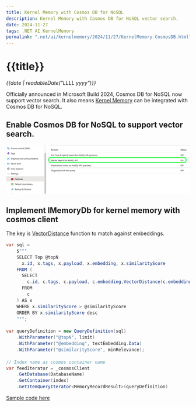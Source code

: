 ```yaml
---
title: Kernel Memory with Cosmos DB for NoSQL
description: Kernel Memory with Cosmos DB for NoSQL vector search.
date: 2024-11-27
tags: .NET AI KernelMemory
permalink: ".net/ai/kernelmemory/2024/11/27/KernelMemory-CosmosDB.html"
---
```


# {{title}}

*{{date | readableDate("LLLL yyyy")}}*

Officially announced in Microsoft Build 2024, Cosmos DB for NoSQL now support vector search. It also means [Kernel Memory](https://github.com/microsoft/kernel-memory) can be integrated with Cosmos DB for NoSQL. 

## Enable Cosmos DB for NoSQL to support vector search.
![image](https://github.com/StormHub/stormhub/blob/main/resources/2024-11-27/azure-cosmos-db.png?raw=true)

## Implement IMemoryDb for kernel memory with cosmos client
The key is [VectorDistance](https://learn.microsoft.com/en-us/azure/cosmos-db/nosql/query/vectordistance) function to match against embeddings.

```csharp
var sql =
    $"""
    SELECT Top @topN
      x.id, x.tags, x.payload, x.embedding, x.similarityScore
    FROM (
      SELECT
        c.id, c.tags, c.payload, c.embedding,VectorDistance(c.embedding, @embedding) AS similarityScore 
      FROM
        c
    ) AS x
    WHERE x.similarityScore > @similarityScore
    ORDER BY x.similarityScore desc
    """;

var queryDefinition = new QueryDefinition(sql)
    .WithParameter("@topN", limit)
    .WithParameter("@embedding", textEmbedding.Data)
    .WithParameter("@similarityScore", minRelevance);

// Index name as cosmos container name
var feedIterator = _cosmosClient
    .GetDatabase(DatabaseName)
    .GetContainer(index)
    .GetItemQueryIterator<MemoryRecordResult>(queryDefinition)
```

[Sample code here](https://github.com/StormHub/stormhub/tree/main/resources/2024-11-27/ConsoleApp)


